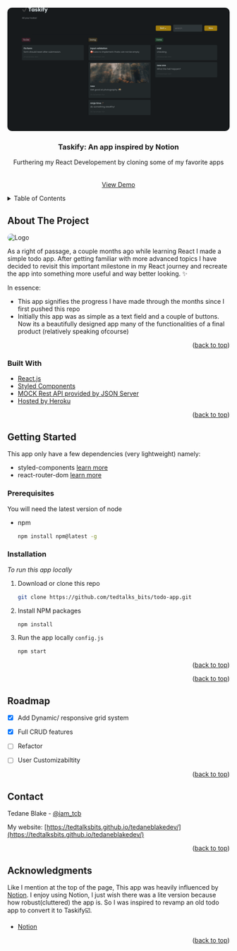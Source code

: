 <div id="top"></div>

<!-- PROJECT LOGO -->
<br />
<div align="center">
  <a href="https://github.com/tedtalksbits/taskify">
    <img src="/src/screenshots/taskify.png" alt="Logo" width="100%" height="280" style='object-fit: cover; border-radius: 10px'>
  </a>

  <h3 align="center">Taskify: An app inspired by Notion</h3>

  <p align="center">
    Furthering my React Developement by cloning some of my favorite apps
    <br />
    <br />
    <br />
    <a href="https://github.com/tedtalksbits/taskify">View Demo</a>
  </p>
</div>



<!-- TABLE OF CONTENTS -->
<details>
  <summary>Table of Contents</summary>
  <ol>
    <li>
      <a href="#about-the-project">About The Project</a>
      <ul>
        <li><a href="#built-with">Built With</a></li>
      </ul>
    </li>
    <li>
      <a href="#getting-started">Getting Started</a>
      <ul>
        <li><a href="#prerequisites">Prerequisites</a></li>
        <li><a href="#installation">Installation</a></li>
      </ul>
    </li>
    <li><a href="#usage">Usage</a></li>
    <li><a href="#roadmap">Roadmap</a></li>
    <li><a href="#contributing">Contributing</a></li>
    <li><a href="#license">License</a></li>
    <li><a href="#contact">Contact</a></li>
    <li><a href="#acknowledgments">Acknowledgments</a></li>
  </ol>
</details>



<!-- ABOUT THE PROJECT -->
## About The Project

<img src="/src/screenshots/taskify-2.gif" alt="Logo" width="100%" height="480" style='object-fit: cover; border-radius: 10px'>

As a right of passage, a couple months ago while learning React I made a simple todo app. After getting familiar with more advanced topics I have decided to revisit this important milestone in my React journey and recreate the app into something more useful and way better looking. ✨ 

In essence:
* This app signifies the progress I have made through the months since I first pushed this repo
* Initially this app was as simple as a text field and a couple of buttons. Now its a beautifully designed app many of the functionalities of a final product (relatively speaking ofcourse)



<p align="right">(<a href="#top">back to top</a>)</p>



### Built With


* [React.js](https://reactjs.org/)
* [Styled Components](https://styled-components.com/)
* [MOCK Rest API provided by JSON Server](https://www.npmjs.com/package/json-server)
* [Hosted by Heroku](https://id.heroku.com/)


<p align="right">(<a href="#top">back to top</a>)</p>



<!-- GETTING STARTED -->
## Getting Started

This app only have a few dependencies (very lightweight) 
namely: 
- styled-components [learn more](https://www.npmjs.com/package/styled-components)
- react-router-dom [learn more](https://www.npmjs.com/package/react-router-dom/v/6.0.0-beta.0)

### Prerequisites

You will need the latest version of node
* npm
  ```sh
  npm install npm@latest -g
  ```

### Installation

_To run this app locally_

1. Download or clone this repo

   ```sh
   git clone https://github.com/tedtalks_bits/todo-app.git
   ```
3. Install NPM packages
   ```sh
   npm install
   ```
4. Run the app locally `config.js`
   ```sh
   npm start
   ```

<p align="right">(<a href="#top">back to top</a>)</p>


<p align="right">(<a href="#top">back to top</a>)</p>



<!-- ROADMAP -->
## Roadmap

- [x] Add Dynamic/ responsive grid system
- [x] Full CRUD features
- [ ] Refactor
- [ ] User Customizabiltity 


<p align="right">(<a href="#top">back to top</a>)</p>


<!-- CONTACT -->
## Contact

Tedane Blake - [@iam_tcb](https://twitter.com/iam_tcb)

My website: [https://tedtalksbits.github.io/tedaneblakedev/](https://tedtalksbits.github.io/tedaneblakedev/)

<p align="right">(<a href="#top">back to top</a>)</p>



<!-- ACKNOWLEDGMENTS -->
## Acknowledgments

Like I mention at the top of the page, This app was heavily influenced by [Notion](https://www.notion.so/). I enjoy using Notion, I just wish there was a lite version because how robust(cluttered) the app is. So I was inspired to revamp an old todo app to convert it to Taskify☑️.

* [Notion](https://www.notion.so/)

<p align="right">(<a href="#top">back to top</a>)</p>

